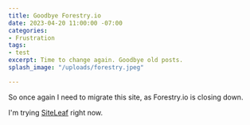 ```yaml
---
title: Goodbye Forestry.io
date: 2023-04-20 11:00:00 -07:00
categories:
- Frustration
tags:
- test
excerpt: Time to change again. Goodbye old posts.
splash_image: "/uploads/forestry.jpeg"

---
```


So once again I need to migrate this site, as Forestry.io is closing down.

I'm trying [SiteLeaf](https://www.siteleaf.com/) right now.